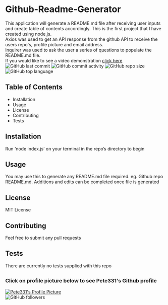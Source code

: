 # Github-Readme-Generator
This application will generate a README.md file after receiving user inputs and create table of contents accordingly.
This is the first project that I have created using node.js.  
Axios was used to get an API response from the github API to receive the users repo's, profile picture and email address.  
Inquirer was used to ask the user a series of questions to populate the README.md file.  
If you would like to see a video demonstration [click here](https://drive.google.com/open?id=1A3tOuVvKhSJLwjCTqGY17e72HO9q_9sy)  
![GitHub last commit](https://img.shields.io/github/last-commit/Pete331/Github-Readme-Generator)
![GitHub commit activity](https://img.shields.io/github/commit-activity/y/Pete331/Github-Readme-Generator)
![GitHub repo size](https://img.shields.io/github/repo-size/Pete331/Github-Readme-Generator)
![GitHub top language](https://img.shields.io/github/languages/top/Pete331/Github-Readme-Generator)  
## Table of Contents
- Installation
- Usage
- License
- Contributing
- Tests

## Installation
Run ‘node index.js’ on your terminal in the repo’s directory to begin
## Usage
You may use this to generate any README.md file required. eg. Github repo README.md. Additions and edits can be completed once file is generated 
## License
MIT License
## Contributing
Feel free to submit any pull requests
## Tests
There are currently no tests supplied with this repo
## 

### Click on profile picture below to see Pete331's Github profile
[![Pete331's Profile Picture](https://avatars2.githubusercontent.com/u/53825841?v=4&s=200 "Created by Pete331")](https://github.com/Pete331)  
![GitHub followers](https://img.shields.io/github/followers/Pete331?style=social)  

